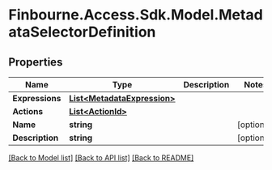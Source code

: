 
# Finbourne.Access.Sdk.Model.MetadataSelectorDefinition

## Properties

Name | Type | Description | Notes
------------ | ------------- | ------------- | -------------
**Expressions** | [**List&lt;MetadataExpression&gt;**](MetadataExpression.md) |  | 
**Actions** | [**List&lt;ActionId&gt;**](ActionId.md) |  | 
**Name** | **string** |  | [optional] 
**Description** | **string** |  | [optional] 

[[Back to Model list]](../README.md#documentation-for-models)
[[Back to API list]](../README.md#documentation-for-api-endpoints)
[[Back to README]](../README.md)

